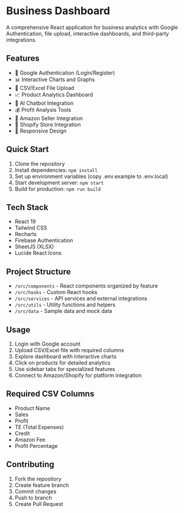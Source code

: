 # Business Dashboard

A comprehensive React application for business analytics with Google Authentication, file upload, interactive dashboards, and third-party integrations.

## Features

- 🔐 Google Authentication (Login/Register)
- 📊 Interactive Charts and Graphs
- 📁 CSV/Excel File Upload
- 📈 Product Analytics Dashboard
- 🤖 AI Chatbot Integration
- 💰 Profit Analysis Tools
- 🛒 Amazon Seller Integration
- 🏪 Shopify Store Integration
- 📱 Responsive Design

## Quick Start

1. Clone the repository
2. Install dependencies: `npm install`
3. Set up environment variables (copy .env.example to .env.local)
4. Start development server: `npm start`
5. Build for production: `npm run build`

## Tech Stack

- React 19
- Tailwind CSS
- Recharts
- Firebase Authentication
- SheetJS (XLSX)
- Lucide React Icons

## Project Structure

- `/src/components` - React components organized by feature
- `/src/hooks` - Custom React hooks
- `/src/services` - API services and external integrations
- `/src/utils` - Utility functions and helpers
- `/src/data` - Sample data and mock data

## Usage

1. Login with Google account
2. Upload CSV/Excel file with required columns
3. Explore dashboard with interactive charts
4. Click on products for detailed analytics
5. Use sidebar tabs for specialized features
6. Connect to Amazon/Shopify for platform integration

## Required CSV Columns

- Product Name
- Sales
- Profit
- TE (Total Expenses)
- Credit
- Amazon Fee
- Profit Percentage

## Contributing

1. Fork the repository
2. Create feature branch
3. Commit changes
4. Push to branch
5. Create Pull Request